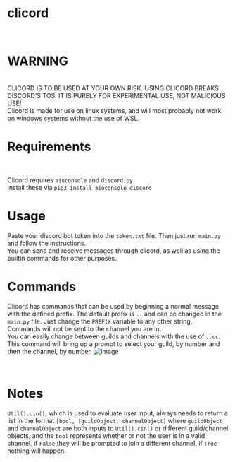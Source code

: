 # clicord
<br>

<h1>WARNING</h1><br>
CLICORD IS TO BE USED AT YOUR OWN RISK. USING CLICORD BREAKS DISCORD'S TOS. IT IS PURELY FOR EXPERIMENTAL USE, NOT MALICIOUS USE!<br>
Clicord is made for use on linux systems, and will most probably not work on windows systems without the use of WSL. <br>

<h1>Requirements</h1> <br>

Clicord requires `aioconsole` and  `discord.py`<br>
Install these via `pip3 install aioconsole discord` <br>

<h1>Usage</h1>

Paste your discord bot token into the `token.txt` file. Then just run `main.py` and follow the instructions.<br>
You can send and receive messages through clicord, as well as using the builtin commands for other purposes. <br>

<h1>Commands</h1>

Clicord has commands that can be used by beginning a normal message with the defined prefix. The default prefix is `..` and can be changed in the `main.py` file. Just change the `PREFIX` variable to any other string. <br>
Commands will not be sent to the channel you are in.<br>
You can easily change between guilds and channels with the use of `..cc`. This command will bring up a prompt to select your guild, by number and then the channel, by number.
![image](https://github.com/Polarzz/clicord/assets/57324714/28114780-bc43-42be-95fd-606f9653b416)


<br>

<h1>Notes</h1>

`Util().cin()`, which is used to evaluate user input, always needs to return a list in the format `[bool, [guildObject, channelObject]` where `guildObject` and `channelObject` are both inputs to `Util().cin()`  or different guild/channel objects, and the `bool` represents whether or not the user is in a valid channel, if `False` they will be prompted to join a different channel, if `True` nothing will happen.
